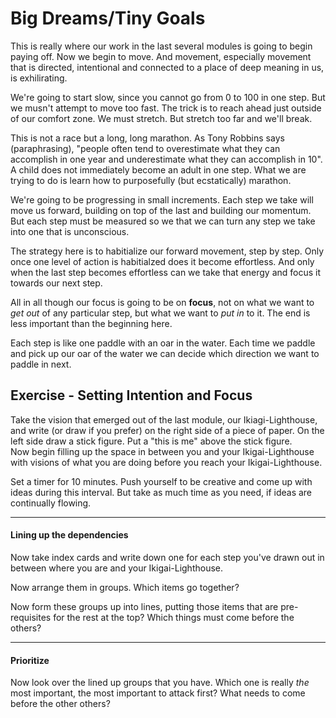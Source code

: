Big Dreams/Tiny Goals
=======================

This is really where our work in the last several modules is going to begin paying off.  Now we begin to move.  And movement, especially movement that is directed, intentional and connected to a place of deep meaning in us, is exhilirating.

We're going to start slow, since you cannot go from 0 to 100 in one step.  But we musn't attempt to move too fast.  The trick is to reach ahead just outside of our comfort zone.  We must stretch.  But stretch too far and we'll break.

This is not a race but a long, long marathon.  As Tony Robbins says (paraphrasing), "people often tend to overestimate what they can accomplish in one year and underestimate what they can accomplish in 10".  A child does not immediately become an adult in one step.  What we are trying to do is learn how to purposefully (but ecstatically) marathon.

We're going to be progressing in small increments.  Each step we take will move us forward, building on top of the last and building our momentum.  But each step must be measured so we that we can turn any step we take into one that is unconscious.  

The strategy here is to habitialize our forward movement, step by step.  Only once one level of action is habitialzed does it become effortless.  And only when the last step becomes effortless can we take that energy and focus it towards our next step.  

All in all though our focus is going to be on **focus**, not on what we want to *get out* of any particular step, but what we want to *put in* to it.  The end is less important than the beginning here.

Each step is like one paddle with an oar in the water.  Each time we paddle and pick up our oar of the water we can decide which direction we want to paddle in next.     


## Exercise - Setting Intention and Focus

Take the vision that emerged out of the last module, our Ikiagi-Lighthouse, and write (or draw if you prefer) on the right side of a piece of paper.  On the left side draw a stick figure.  Put a "this is me" above the stick figure.  
Now begin filling up the space in between you and your Ikigai-Lighthouse with visions of what you are doing before you reach your Ikigai-Lighthouse. 

Set a timer for 10 minutes.  Push yourself to be creative and come up with ideas during this interval.  But take as much time as you need, if ideas are continually flowing.

-----

#### Lining up the dependencies

Now take index cards and write down one for each step you've drawn out in between where you are and your Ikigai-Lighthouse. 

Now arrange them in groups.  Which items go together?

Now form these groups up into lines, putting those items that are pre-requisites for the rest at the top?  Which things must come before the others?

----

#### Prioritize

Now look over the lined up groups that you have.  Which one is really *the* most important, the most important to attack first?  What needs to come before the other others? 



